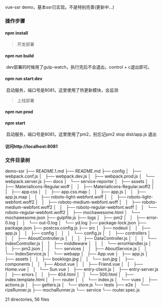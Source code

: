 vue-ssr demo，基本ssr已实现。不是特别完善(更新中...)

### 操作步骤

#### npm install


> 开发部署

#### npm run build

​	dev部署的时候用了gulp-watch，执行完后不会退出，control + c退出即可。

#### npm run start:dev

​	启动服务，端口号是8081。这里使用了热更新模块，会监测



> 上线部署

#### npm run prod

#### npm start

​	启动服务，端口号是8081。这里使用了pm2，别忘记pm2 stop dist/app.js 退出



#### 访问http://localhost:8081



### 文件目录树

demo-ssr
├── README.1.md
├── README.md
├── config
│   ├── webpack.conf.js
│   ├── webpack.dev.js
│   ├── webpack.prod.js
│   └── webpack.server.js
├── docs
│   └── service-reporter
│       ├── assets
│       │   ├── MaterialIcons-Regular.woff
│       │   ├── MaterialIcons-Regular.woff2
│       │   ├── app.css
│       │   ├── app.css.map
│       │   ├── app.js
│       │   ├── app.js.map
│       │   ├── roboto-light-webfont.woff
│       │   ├── roboto-light-webfont.woff2
│       │   ├── roboto-medium-webfont.woff
│       │   ├── roboto-medium-webfont.woff2
│       │   ├── roboto-regular-webfont.woff
│       │   └── roboto-regular-webfont.woff2
│       ├── mochawesome.html
│       └── mochawesome.json
├── gulpfile.js
├── logs
│   ├── pm2
│   │   ├── error-0.log
│   │   └── out-0.log
│   └── yd.log
├── package-lock.json
├── package.json
├── postcss.config.js
├── src
│   ├── nodeuii
│   │   ├── app.js
│   │   ├── config
│   │   │   └── config.js
│   │   ├── controllers
│   │   │   ├── AboutController.js
│   │   │   ├── DataController.js
│   │   │   └── IndexController.js
│   │   ├── middleware
│   │   │   └── errorHandler.js
│   │   ├── pm2.json
│   │   └── services
│   │       ├── AboutService.js
│   │       └── IndexService.js
│   └── webapp
│       ├── App.vue
│       ├── app.js
│       ├── assets
│       │   ├── booklogo.jpg
│       │   └── sun.jpg
│       ├── components
│       │   ├── About.vue
│       │   ├── Friend.vue
│       │   ├── Home.vue
│       │   └── Sun.vue
│       ├── entry-client.js
│       ├── entry-server.js
│       ├── errors
│       │   ├── 404.html
│       │   └── 500.html
│       ├── index.template.html
│       ├── router
│       │   └── index.js
│       └── vuex
│           ├── actions.js
│           ├── getters.js
│           └── store.js
└── tests
    ├── e2e
    │   └── rizeRunner.js
    ├── mochaRunner.js
    └── service
        └── router.spec.js

21 directories, 56 files
